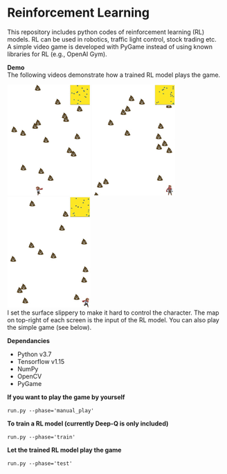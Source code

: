 # Reinforcement Learning 

This repository includes python codes of reinforcement learning (RL) models. RL can be used in robotics, traffic light control, stock trading etc.  
A simple video game is developed with PyGame instead of using known libraries for RL (e.g., OpenAI Gym).
 
**Demo**\
The following videos demonstrate how a trained RL model plays the game.

![demo](demo/demo1.gif) ![demo](demo/demo2.gif) ![demo](demo/demo3.gif)\
I set the surface slippery to make it hard to control the character.
The map on top-right of each screen is the input of the RL model.
You can also play the simple game (see below). 


**Dependancies**
* Python v3.7
* Tensorflow v1.15
* NumPy
* OpenCV
* PyGame


**If you want to play the game by yourself**
```
run.py --phase='manual_play'
```

**To train a RL model (currently Deep-Q is only included)**
```
run.py --phase='train'
```

**Let the trained RL model play the game**
```
run.py --phase='test'
``` 